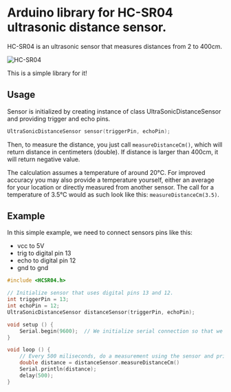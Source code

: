 # Arduino library for HC-SR04 ultrasonic distance sensor.

HC-SR04 is an ultrasonic sensor that measures distances from 2 to 400cm.

![HC-SR04](/hcsr04.jpg)

This is a simple library for it!

## Usage
Sensor is initialized by creating instance of class UltraSonicDistanceSensor and providing trigger and echo pins.
```c
UltraSonicDistanceSensor sensor(triggerPin, echoPin);
```

Then, to measure the distance, you just call `measureDistanceCm()`, which will return distance in centimeters (double). If distance is larger than 400cm, it will return negative value.

The calculation assumes a temperature of around 20°C. For improved accuracy you may also provide a temperature yourself, either an average for your location or directly measured from another sensor. The call for a temperature of 3.5°C would as such look like this: `measureDistanceCm(3.5)`.

## Example

In this simple example, we need to connect sensors pins like this:

- vcc to 5V
- trig to digital pin 13
- echo to digital pin 12
- gnd to gnd

```c
#include <HCSR04.h>

// Initialize sensor that uses digital pins 13 and 12.
int triggerPin = 13;
int echoPin = 12;
UltraSonicDistanceSensor distanceSensor(triggerPin, echoPin);

void setup () {
    Serial.begin(9600);  // We initialize serial connection so that we could print values from sensor.
}

void loop () {
    // Every 500 miliseconds, do a measurement using the sensor and print the distance in centimeters.
    double distance = distanceSensor.measureDistanceCm()
    Serial.println(distance);
    delay(500);
}
```
